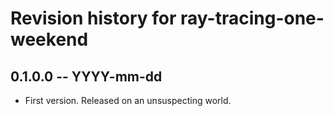 # Revision history for ray-tracing-one-weekend

## 0.1.0.0 -- YYYY-mm-dd

* First version. Released on an unsuspecting world.
